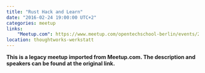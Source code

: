 ```yaml
---
title: "Rust Hack and Learn"
date: "2016-02-24 19:00:00 UTC+2"
categories: meetup 
links:
    "Meetup.com": https://www.meetup.com/opentechschool-berlin/events/228202911/
location: thoughtworks-werkstatt
---
```


<strong>This is a legacy meetup imported from Meetup.com. The description and speakers can be found at the original link.</strong>
